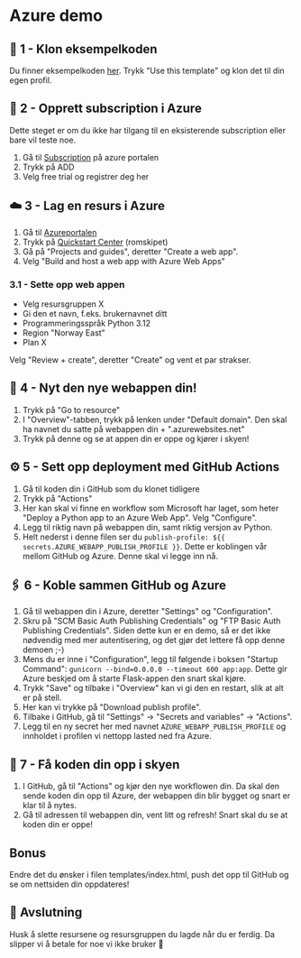 # Azure demo



## 🧬 1 - Klon eksempelkoden
Du finner eksempelkoden [her](https://GitHub.com/emilstromsvag/azure-demo). 
Trykk "Use this template" og klon det til din egen profil.

## 🔑 2 - Opprett subscription i Azure
Dette steget er om du ikke har tilgang til en eksisterende subscription eller bare vil teste noe. 
1. Gå til [Subscription](https://portal.azure.com/#view/Microsoft_Azure_Billing/SubscriptionsBladeV2) på azure portalen
2. Trykk på ADD
3. Velg free trial og registrer deg her
   

## ☁️ 3 - Lag en resurs i Azure
1. Gå til [Azureportalen](https://portal.azure.com/#home)
2. Trykk på [Quickstart Center](https://portal.azure.com/#blade/Microsoft_Azure_Resources/QuickstartCenterBlade) (romskipet)
3. Gå på "Projects and guides", deretter "Create a web app".
4.  Velg "Build and host a web app with Azure Web Apps"
   
### 3.1 - Sette opp web appen

   * Velg resursgruppen X
   * Gi den et navn, f.eks. brukernavnet ditt 
   * Programmeringsspråk Python 3.12
   * Region "Norway East"
   * Plan X

Velg "Review + create", deretter "Create" og vent et par strakser.

## 🤩 4 - Nyt den nye webappen din!
1. Trykk på "Go to resource"
2. I "Overview"-tabben, trykk på lenken under "Default domain". Den skal ha navnet du satte på webappen din + ".azurewebsites.net"
3. Trykk på denne og se at appen din er oppe og kjører i skyen!

## ⚙️ 5 - Sett opp deployment med GitHub Actions

1. Gå til koden din i GitHub som du klonet tidligere
2. Trykk på "Actions"
3. Her kan skal vi finne en workflow som Microsoft har laget, som heter "Deploy a Python app to an Azure Web App". Velg "Configure".
4. Legg til riktig navn på webappen din, samt riktig versjon av Python. 
5. Helt nederst i denne filen ser du `publish-profile: ${{ secrets.AZURE_WEBAPP_PUBLISH_PROFILE }}`. Dette er koblingen vår mellom GitHub og Azure. Denne skal vi legge inn nå.
   
## 🖇️ 6 - Koble sammen GitHub og Azure
1. Gå til webappen din i Azure, deretter "Settings" og "Configuration". 
2. Skru på "SCM Basic Auth Publishing Credentials" og "FTP Basic Auth Publishing Credentials". Siden dette kun er en demo, så er det ikke nødvendig med mer autentisering, og det gjør det lettere få opp denne demoen ;-)
3. Mens du er inne i "Configuration", legg til følgende i boksen "Startup Command": `gunicorn --bind=0.0.0.0 --timeout 600 app:app`. Dette gir Azure beskjed om å starte Flask-appen den snart skal kjøre.
4. Trykk "Save" og tilbake i "Overview" kan vi gi den en restart, slik at alt er på stell.
5. Her kan vi trykke på "Download publish profile".
6. Tilbake i GitHub, gå til "Settings" -> "Secrets and variables" -> "Actions".
7. Legg til en ny secret her med navnet `AZURE_WEBAPP_PUBLISH_PROFILE` og innholdet i profilen vi nettopp lasted ned fra Azure. 

## 🚀 7 - Få koden din opp i skyen
1. I GitHub, gå til "Actions" og kjør den nye workflowen din. Da skal den sende koden din opp til Azure, der webappen din blir bygget og snart er klar til å nytes.
2. Gå til adressen til webappen din, vent litt og refresh! Snart skal du se at koden din er oppe!

## Bonus
Endre det du ønsker i filen templates/index.html, push det opp til GitHub og se om nettsiden din oppdateres!

## 🥺 Avslutning
Husk å slette resursene og resursgruppen du lagde når du er ferdig. Da slipper vi å betale for noe vi ikke bruker 💸
